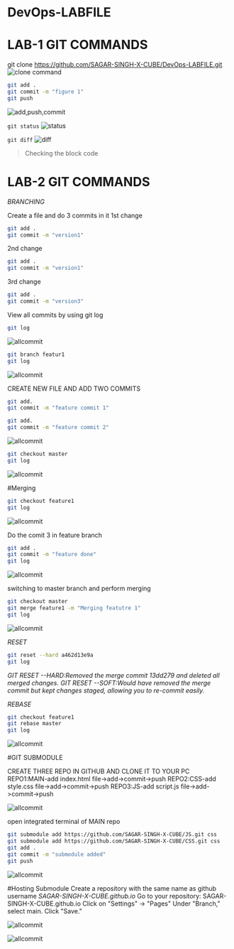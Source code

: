 # DevOps-LABFILE

# LAB-1 GIT COMMANDS

git clone https://github.com/SAGAR-SINGH-X-CUBE/DevOps-LABFILE.git
![clone command](./fi.png)

```bash
git add .
git commit -m "figure 1"
git push
```


![add,push,commit](./f2.png)

`git status`
![status](./f3.png)


`git diff`
![diff](./f4.png)


> Checking the block code 





# LAB-2 GIT COMMANDS
*BRANCHING*


Create a file and do 3 commits in it
1st change
```bash
git add .
git commit -m "version1"
```
2nd change
```bash
git add .
git commit -m "version1"
```

3rd change
```bash
git add .
git commit -m "version3"
```



View all commits by using git log

```bash
git log
```

![allcommit](./f5.png)




```bash
git branch featur1
git log
```


![allcommit](./f6.png)

CREATE NEW FILE AND ADD TWO COMMITS
```bash
git add.
git commit -m "feature commit 1"
```
```bash
git add.
git commit -m "feature commit 2"
```



![allcommit](./f7.png)

```bash
git checkout master
git log
```


![allcommit](./f8.png)


#Merging
```bash
git checkout feature1
git log

```

![allcommit](./f9.png)

Do the comit 3 in feature branch
```bash
git add .
git commit -m "feature done"
git log

```

![allcommit](./f10.png)

switching to master branch and perform merging
```bash
git checkout master
git merge feature1 -m "Merging featutre 1"
git log

```

![allcommit](./f11.png)

*RESET*
```bash
git reset --hard a462d13e9a
git log
``` 

*GIT RESET --HARD:Removed the merge commit 13dd279 and deleted all merged changes.*
*GIT RESET --SOFT:Would have removed the merge commit but kept changes staged, allowing you to re-commit easily.*

*REBASE*

```bash
git checkout feature1
git rebase master
git log
``` 

![allcommit](./f12.png)



#GIT SUBMODULE

CREATE THREE REPO IN GITHUB
AND CLONE IT TO YOUR PC
REPO1:MAIN-add index.html file->add->commit->push
REPO2:CSS-add style.css file->add->commit->push
REPO3:JS-add script.js file->add->commit->push


![allcommit](./f13.png)

open integrated terminal of MAIN repo
```bash
git submodule add https://github.com/SAGAR-SINGH-X-CUBE/JS.git css
git submodule add https://github.com/SAGAR-SINGH-X-CUBE/CSS.git css
git add .
git commit -m "submodule added"
git push

```

![allcommit](./f14.png)




#Hosting Submodule
Create a repository with the same name as github username
*SAGAR-SINGH-X-CUBE.github.io*
Go to your repository: SAGAR-SINGH-X-CUBE.github.io
Click on "Settings" → "Pages"
Under "Branch," select main.
Click "Save."

![allcommit](./f16.png)

![allcommit](./f15.png)
















